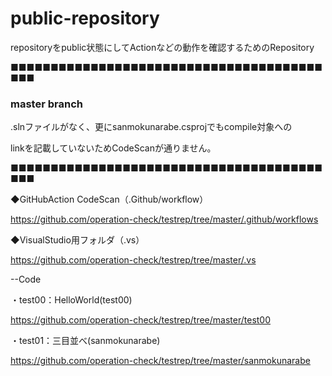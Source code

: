 # public-repository
repositoryをpublic状態にしてActionなどの動作を確認するためのRepository

■■■■■■■■■■■■■■■■■■■■■■■■■■■■■■■■■■■■■■■■■■
### master branch
.slnファイルがなく、更にsanmokunarabe.csprojでもcompile対象への

linkを記載していないためCodeScanが通りません。

■■■■■■■■■■■■■■■■■■■■■■■■■■■■■■■■■■■■■■■■■■

◆GitHubAction CodeScan（.Github/workflow）

https://github.com/operation-check/testrep/tree/master/.github/workflows

◆VisualStudio用フォルダ（.vs）

https://github.com/operation-check/testrep/tree/master/.vs

--Code

・test00：HelloWorld(test00)

https://github.com/operation-check/testrep/tree/master/test00


・test01：三目並べ(sanmokunarabe)

https://github.com/operation-check/testrep/tree/master/sanmokunarabe


